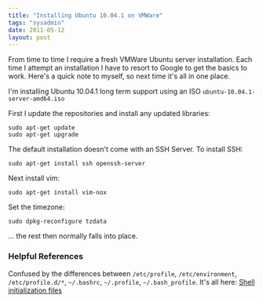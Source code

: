 ```yaml
---
title: "Installing Ubuntu 10.04.1 on VMWare"
tags: "sysadmin"
date: 2011-05-12
layout: post
---
```

From time to time I require a fresh VMWare Ubuntu server installation.  Each time I attempt an installation I have to resort to Google to get the basics to work. Here's a quick note to myself, so next time it's all in one place.

I'm installing Ubuntu 10.04.1 long term support using an ISO `ubuntu-10.04.1-server-amd64.iso`

First I update the repositories and install any updated libraries:

```
sudo apt-get update
sudo apt-get upgrade
```

The default installation doesn't come with an SSH Server. To install SSH:

```
sudo apt-get install ssh openssh-server
```

Next install vim:

```
sudo apt-get install vim-nox
```

Set the timezone:

```
sudo dpkg-reconfigure tzdata
```

... the rest then normally falls into place.

### Helpful References
Confused by the differences between `/etc/profile`, `/etc/environment`, `/etc/profile.d/*`, `~/.bashrc`, `~/.profile`, `~/.bash_profile`. It's all here: [Shell initialization files](http://tldp.org/LDP/Bash-Beginners-Guide/html/sect_03_01.html)
